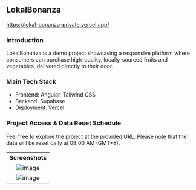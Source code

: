 ## LokalBonanza
https://lokal-bonanza-private.vercel.app/

### Introduction
LokalBonanza is a demo project showcasing a responsive platform where consumers can purchase high-quality, locally-sourced fruits and vegetables, delivered directly to their door.

### Main Tech Stack
- Frontend: Angular, Tailwind CSS
- Backend: Supabase
- Deployment: Vercel

### Project Access & Data Reset Schedule
Feel free to explore the project at the provided URL. Please note that the data will be reset daily at 08:00 AM (GMT+8).

| Screenshots |
| :-----: |
| ![image](https://github.com/user-attachments/assets/776dbb05-a87f-4091-92d9-071f09e48318) |
| ![image](https://github.com/user-attachments/assets/827cbc9e-0227-48fc-afb1-0652dda8757f) |
